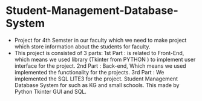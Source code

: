 # Student-Management-Database-System
- Project for 4th Semster in our faculty which we need to make project which store information about the students for faculty.
- This project is consisted of 3 parts:
1st Part : is related to Front-End, which means we used library (Tkinter from PYTHON ) to implement user interface for the project.
2nd Part : Back-end, Which means we used implemented the functionality for the projects.
3rd Part : We implemented the SQL LITE3 for the project.
Student Management Database System for such as KG and small schools. This made by Python Tkinter GUI and SQL.
